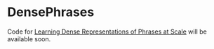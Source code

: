 # DensePhrases

Code for [Learning Dense Representations of Phrases at Scale](https://arxiv.org/abs/2012.12624) will be available soon.
